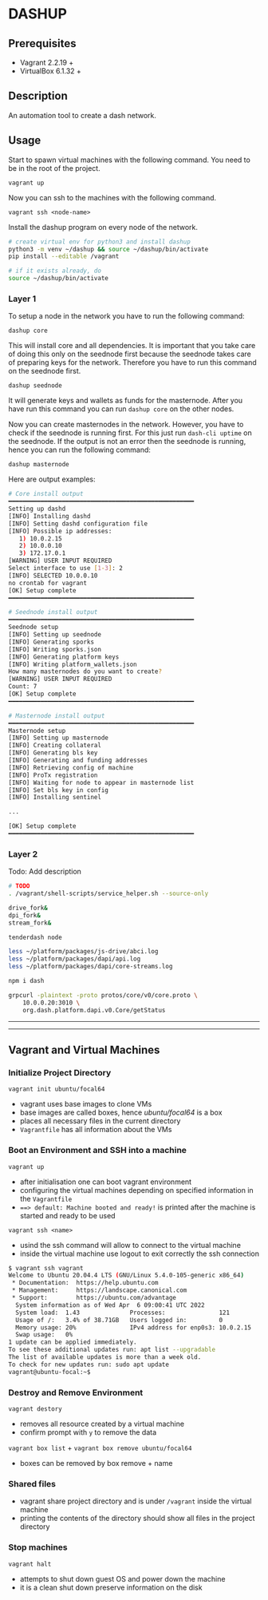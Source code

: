 # DASHUP

## Prerequisites

- Vagrant 2.2.19 +
- VirtualBox 6.1.32 +

## Description

An automation tool to create a dash network.

## Usage

Start to spawn virtual machines with the following command. You need to be in the root of the project.

```
vagrant up
```

Now you can ssh to the machines with the following command.

```
vagrant ssh <node-name>
```

Install the dashup program on every node of the network.

```bash
# create virtual env for python3 and install dashup
python3 -m venv ~/dashup && source ~/dashup/bin/activate
pip install --editable /vagrant

# if it exists already, do
source ~/dashup/bin/activate
```

### Layer 1

To setup a node in the network you have to run the following command:
```
dashup core
```
This will install core and all dependencies. It is important that you take care of doing this only on the seednode first because the seednode takes care of preparing keys for the network. Therefore you have to run this command on the seednode first.

```
dashup seednode
```
It will generate keys and wallets as funds for the masternode. After you have run this command you can run `dashup core` on the other nodes.

Now you can create masternodes in the network. However, you have to check if the seednode is running first. For this just run `dash-cli uptime` on the seednode. If the output is not an error then the seednode is running, hence you can run the following command:
```
dashup masternode
```

Here are output examples:

```bash
# Core install output
━━━━━━━━━━━━━━━━━━━━━━━━━━━━━━━━━━━━━━━━━━━━━━━━━━━━
Setting up dashd
[INFO] Installing dashd
[INFO] Setting dashd configuration file
[INFO] Possible ip addresses:
   1) 10.0.2.15
   2) 10.0.0.10
   3) 172.17.0.1
[WARNING] USER INPUT REQUIRED
Select interface to use [1-3]: 2
[INFO] SELECTED 10.0.0.10
no crontab for vagrant
[OK] Setup complete
━━━━━━━━━━━━━━━━━━━━━━━━━━━━━━━━━━━━━━━━━━━━━━━━━━━━

# Seednode install output
━━━━━━━━━━━━━━━━━━━━━━━━━━━━━━━━━━━━━━━━━━━━━━━━━━━━
Seednode setup
[INFO] Setting up seednode
[INFO] Generating sporks
[INFO] Writing sporks.json
[INFO] Generating platform keys
[INFO] Writing platform_wallets.json
How many masternodes do you want to create?
[WARNING] USER INPUT REQUIRED
Count: 7
[OK] Setup complete
━━━━━━━━━━━━━━━━━━━━━━━━━━━━━━━━━━━━━━━━━━━━━━━━━━━━

# Masternode install output
━━━━━━━━━━━━━━━━━━━━━━━━━━━━━━━━━━━━━━━━━━━━━━━━━━━━
Masternode setup
[INFO] Setting up masternode
[INFO] Creating collateral
[INFO] Generating bls key
[INFO] Generating and funding addresses
[INFO] Retrieving config of machine
[INFO] ProTx registration
[INFO] Waiting for node to appear in masternode list
[INFO] Set bls key in config
[INFO] Installing sentinel

...

[OK] Setup complete
━━━━━━━━━━━━━━━━━━━━━━━━━━━━━━━━━━━━━━━━━━━━━━━━━━━━
```

### Layer 2

Todo: Add description

```bash
# TODO
. /vagrant/shell-scripts/service_helper.sh --source-only

drive_fork&
dpi_fork&
stream_fork&

tenderdash node

less ~/platform/packages/js-drive/abci.log
less ~/platform/packages/dapi/api.log
less ~/platform/packages/dapi/core-streams.log

npm i dash

grpcurl -plaintext -proto protos/core/v0/core.proto \
    10.0.0.20:3010 \
    org.dash.platform.dapi.v0.Core/getStatus

```

---
---


## Vagrant and Virtual Machines

### Initialize Project Directory

`vagrant init ubuntu/focal64`

- vagrant uses base images to clone VMs
- base images are called boxes, hence *ubuntu/focal64* is a box
- places all necessary files in the current directory
- `Vagrantfile` has all information about the VMs

### Boot an Environment and SSH into a machine

`vagrant up`

- after initialisation one can boot vagrant environment
- configuring the virtual machines depending on specified information in the `Vagrantfile`
- `==> default: Machine booted and ready!` is printed after the machine is started and ready to be used

`vagrant ssh <name>`

- usind the ssh command will allow to connect to the virtual machine
- inside the virtual machine use logout to exit correctly the ssh connection

```bash
$ vagrant ssh vagrant
Welcome to Ubuntu 20.04.4 LTS (GNU/Linux 5.4.0-105-generic x86_64)
 * Documentation:  https://help.ubuntu.com
 * Management:     https://landscape.canonical.com
 * Support:        https://ubuntu.com/advantage
  System information as of Wed Apr  6 09:00:41 UTC 2022
  System load:  1.43              Processes:               121
  Usage of /:   3.4% of 38.71GB   Users logged in:         0
  Memory usage: 20%               IPv4 address for enp0s3: 10.0.2.15
  Swap usage:   0%
1 update can be applied immediately.
To see these additional updates run: apt list --upgradable
The list of available updates is more than a week old.
To check for new updates run: sudo apt update
vagrant@ubuntu-focal:~$ 
```

### Destroy and Remove Environment

`vagrant destory`

- removes all resource created by a virtual machine
- confirm prompt with `y` to remove the data

`vagrant box list` + `vagrant box remove ubuntu/focal64`

- boxes can be removed by box remove + name

### Shared files

- vagrant share project directory and is under `/vagrant` inside the virtual machine
- printing the contents of the directory should show all files in the project directory

### Stop machines

`vagrant halt`

- attempts to shut down guest OS and power down the machine
- it is a clean shut down preserve information on the disk